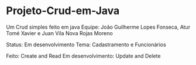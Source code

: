 # Projeto-Crud-em-Java
Um Crud simples feito em java 
Equipe: João Guilherme Lopes Fonseca, Atur Tomé Xavier e Juan Vila Nova Rojas Moreno

Status: Em desenvolvimento
Tema: Cadastramento e Funcionários

Feito: Create and Read
Em desenvolvimento: Update and Delete
